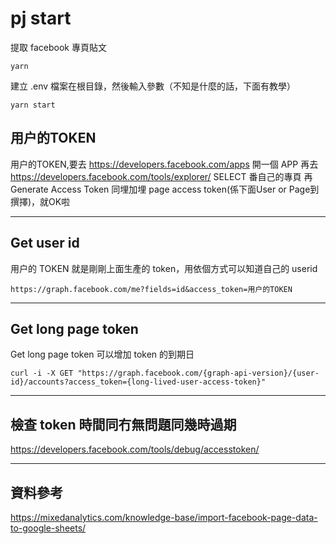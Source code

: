 # pj start

提取 facebook 專頁貼文

```
yarn
```

建立 .env 檔案在根目錄，然後輸入參數（不知是什麼的話，下面有教學）

```
yarn start
```

## 用户的TOKEN

用户的TOKEN,要去 https://developers.facebook.com/apps 
開一個 APP
再去 https://developers.facebook.com/tools/explorer/
SELECT 番自己的專頁
再 Generate Access Token 同埋加埋 page access token(係下面User or Page到撰擇)，就OK啦

---

## Get user id

用户的 TOKEN 就是剛剛上面生產的 token，用依個方式可以知道自己的 userid

```
https://graph.facebook.com/me?fields=id&access_token=用户的TOKEN
```

---

## Get long page token

Get long page token 可以增加 token 的到期日

```
curl -i -X GET "https://graph.facebook.com/{graph-api-version}/{user-id}/accounts?access_token={long-lived-user-access-token}"
```

---

## 檢查 token 時間同冇無問題同幾時過期

https://developers.facebook.com/tools/debug/accesstoken/

---

## 資料參考

https://mixedanalytics.com/knowledge-base/import-facebook-page-data-to-google-sheets/